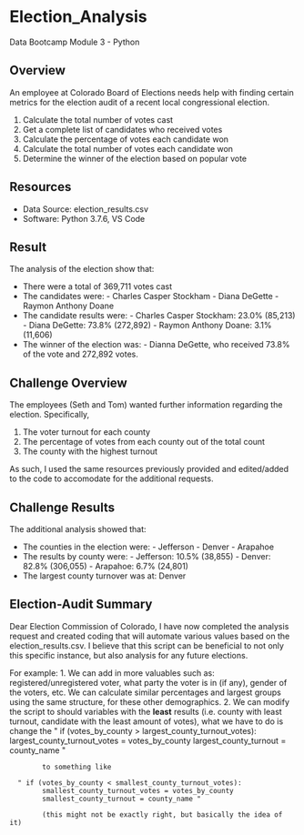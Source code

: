 # Election_Analysis
Data Bootcamp Module 3 - Python

## Overview
An employee at Colorado Board of Elections needs help with finding certain metrics for the election audit of a recent local congressional election.

1. Calculate the total number of votes cast
2. Get a complete list of candidates who received votes
3. Calculate the percentage of votes each candidate won
4. Calculate the total number of votes each candidate won
5. Determine the winner of the election based on popular vote

## Resources
- Data Source: election_results.csv
- Software: Python 3.7.6, VS Code

## Result
The analysis of the election show that:
- There were a total of 369,711 votes cast
- The candidates were:
      - Charles Casper Stockham
      - Diana DeGette
      - Raymon Anthony Doane
- The candidate results were: 
      - Charles Casper Stockham: 23.0% (85,213)
      - Diana DeGette: 73.8% (272,892)
      - Raymon Anthony Doane: 3.1% (11,606)
- The winner of the election was:
      - Dianna DeGette, who received 73.8% of the vote and 272,892 votes. 

## Challenge Overview
The employees (Seth and Tom) wanted further information regarding the election. Specifically,

1. The voter turnout for each county
2. The percentage of votes from each county out of the total count
3. The county with the highest turnout

As such, I used the same resources previously provided and edited/added to the code to accomodate for the additional requests. 

## Challenge Results
The additional analysis showed that:
- The counties in the election were: 
      - Jefferson
      - Denver
      - Arapahoe
- The results by county were: 
      - Jefferson: 10.5% (38,855)
      - Denver: 82.8% (306,055)
      - Arapahoe: 6.7% (24,801)
- The largest county turnover was at: Denver

## Election-Audit Summary
Dear Election Commission of Colorado, I have now completed the analysis request and created coding that will automate various values based on the election_results.csv. I believe that this script can be beneficial to not only this specific instance, but also analysis for any future elections. 

For example:
      1. We can add in more valuables such as: registered/unregistered voter, what party the voter is in (if any), gender of the voters, etc. We can calculate similar percentages and largest groups using the same structure, for these other demographics. 
      2. We can modify the script to should variables with the **least** results (i.e. county with least turnout, candidate with the least amount of votes), what we have to do is change the 
     " if (votes_by_county > largest_county_turnout_votes):
            largest_county_turnout_votes = votes_by_county
            largest_county_turnout = county_name "
            
            to something like
            
      " if (votes_by_county < smallest_county_turnout_votes):
            smallest_county_turnout_votes = votes_by_county
            smallest_county_turnout = county_name "
            
            (this might not be exactly right, but basically the idea of it)
